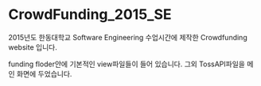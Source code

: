 # CrowdFunding_2015_SE
2015년도 한동대학교 Software Engineering 수업시간에 제작한 Crowdfunding website 입니다. 

funding floder안에 기본적인 view파일들이 들어 있습니다. 
그외 TossAPI파일을 메인 화면에 두었습니다.
